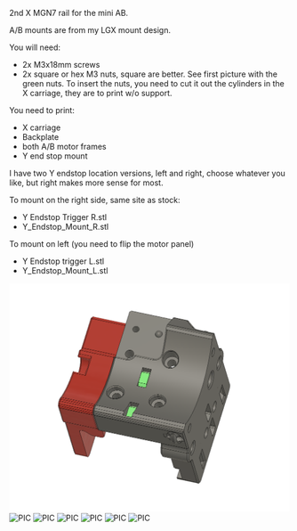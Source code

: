 2nd X MGN7 rail for the mini AB.

A/B mounts are from my LGX mount design.

You will need:
- 2x M3x18mm screws
- 2x square or hex M3 nuts, square are better. See first picture with the green nuts.
To insert the nuts, you need to cut it out the cylinders in the X carriage, they are to print w/o support.

You need to print:
- X carriage
- Backplate
- both A/B motor frames 
- Y end stop mount

I have two Y endstop location versions, left and right, choose whatever you like, but right makes more sense for most.

To mount on the right side, same site as stock:
- Y Endstop Trigger R.stl
- Y_Endstop_Mount_R.stl

To mount on left (you need to flip the motor panel)
- Y Endstop trigger L.stl
- Y_Endstop_Mount_L.stl


![PIC](M3_nut.png)
![PIC](2nd_mini_AB_rail_0.png)
![PIC](2nd_mini_AB_rail_0_1.png)
![PIC](2nd_mini_AB_rail_0_2.png)
![PIC](2nd_mini_AB_rail_3.png)
![PIC](2nd_mini_AB_rail_1.png)
![PIC](2nd_mini_AB_rail_2.png)

